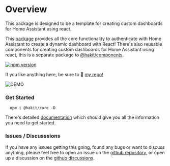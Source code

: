 # Overview

This package is designed to be a template for creating custom dashboards for Home Assistant using react.

This [package](https://www.npmjs.com/package/@hakit/core) provides all the core functionality to authenticate with Home Assistant to create a dynamic dashboard with React! There's also reusable components for creating custom dashboards for Home Assistant using react, this is a separate package to [@hakit/components](https://www.npmjs.com/package/@hakit/components).

[![npm version](https://badge.fury.io/js/@hakit%2Fcore.svg)](https://badge.fury.io/js/@hakit%2Fcore)

If you like anything here, be sure to 🌟 [my repo!](https://github.com/shannonhochkins/ha-component-kit)

![DEMO](https://github.com/shannonhochkins/ha-component-kit/blob/master/stories/hakit-demo.gif?raw=true)

### Get Started

```
  npm i @hakit/core -D
```

There's detailed [documentation](https://shannonhochkins.github.io/ha-component-kit) which should give you all the information you need to get started.

### Issues / Discusssions
If you have any issues getting this going, found any bugs or want to discuss anything, please feel free to open an issue on the [github repository](https://github.com/shannonhochkins/ha-component-kit/issues), or open up a discussion on the [github discussions](https://github.com/shannonhochkins/ha-component-kit/discussions).
